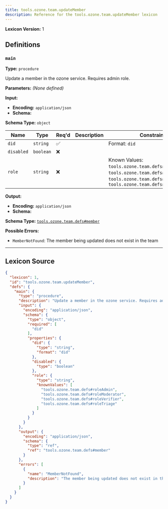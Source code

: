```yaml
---
title: tools.ozone.team.updateMember
description: Reference for the tools.ozone.team.updateMember lexicon
---
```

**Lexicon Version:** 1

## Definitions

<a name="main"></a>
### `main`

**Type:** `procedure`

Update a member in the ozone service. Requires admin role.

**Parameters:** _(None defined)_

**Input:**

- **Encoding:** `application/json`
- **Schema:**

**Schema Type:** `object`

| Name | Type | Req'd  | Description | Constraints |
|------|------|----------|-------------|-------------|
| `did` | `string` | ✅  |  | Format: `did` |
| `disabled` | `boolean` | ❌  |  |  |
| `role` | `string` | ❌  |  | Known Values: `tools.ozone.team.defs#roleAdmin`, `tools.ozone.team.defs#roleModerator`, `tools.ozone.team.defs#roleVerifier`, `tools.ozone.team.defs#roleTriage` |
**Output:**

- **Encoding:** `application/json`
- **Schema:**

**Schema Type:** [`tools.ozone.team.defs#member`](lexicons/tools/ozone/team/defs#member)


**Possible Errors:**

- `MemberNotFound`: The member being updated does not exist in the team

---

## Lexicon Source
```json
{
  "lexicon": 1,
  "id": "tools.ozone.team.updateMember",
  "defs": {
    "main": {
      "type": "procedure",
      "description": "Update a member in the ozone service. Requires admin role.",
      "input": {
        "encoding": "application/json",
        "schema": {
          "type": "object",
          "required": [
            "did"
          ],
          "properties": {
            "did": {
              "type": "string",
              "format": "did"
            },
            "disabled": {
              "type": "boolean"
            },
            "role": {
              "type": "string",
              "knownValues": [
                "tools.ozone.team.defs#roleAdmin",
                "tools.ozone.team.defs#roleModerator",
                "tools.ozone.team.defs#roleVerifier",
                "tools.ozone.team.defs#roleTriage"
              ]
            }
          }
        }
      },
      "output": {
        "encoding": "application/json",
        "schema": {
          "type": "ref",
          "ref": "tools.ozone.team.defs#member"
        }
      },
      "errors": [
        {
          "name": "MemberNotFound",
          "description": "The member being updated does not exist in the team"
        }
      ]
    }
  }
}
```
